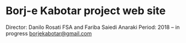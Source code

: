 # Borj-e Kabotar project web site

Director: Danilo Rosati FSA and Fariba Saiedi Anaraki
Period: 2018 – in progress
[borjekabotar@gmail.com](mailto:borjekabotar@gmail.com)
